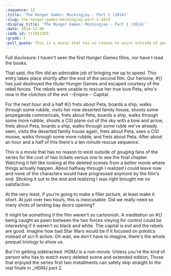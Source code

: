 ```yaml
---
:sequence: 12
:title: 'The Hunger Games: Mockingjay - Part 1 (2014)'
:slug: the-hunger-games-mockingjay-part-1-2014
:display_title: 'The Hunger Games: Mockingjay - Part 1 (2014)'
:date: 2014-12-06
:imdb_id: tt1951265
:grade: F
:pull_quote: This is a movie that has no reason to exist outside of gouging fans of the series for the cost of two tickets versus one to see the final chapter. Watching it felt like looking at the deleted scenes from a better movie where things actually happen.
---
```


Full disclosure: I haven't seen the first _Hunger Games_ films, nor have I read the books.

That said, the film did an admirable job of bringing me up to speed. This entry takes place shortly after the end of the second film. Our herioine, #{} has just destroyed the titular Hunger Games and escaped courtesy of the rebel forces. The rebels were unable to rescue her true love Peta, who's now in the clutches of the evil --Empire-- Capital.

For the next hour and a half #{} frets about Peta, boards a ship, walks through some rubble, visits her now deserted family house, shoots some propeganda commericals, frets about Peta, boards a ship, walks through some more rubble, shoots a CGI plane out of the sky with a bow and arrow, frets about Peta, boards a ship, walks through some ruble we've already seen, visits the deserted family house again, frets about Peta, sees a CGI moose, walks through some more rubble, and frets about Peta. After about an hour and a half of this there's a ten minute rescue sequence.

This is a movie that has no reason to exist outside of gouging fans of the series for the cost of two tickets versus one to see the final chapter. Watching it felt like looking at the deleted scenes from a better movie where things actually happen. About halfway through I realized I could leave now and none of the characters would have progressed anymore by the film's end. Sticking it out to the end and realizing I was right brought me no satisfaction.

At the very least, if you're going to make a filler picture, at least make it short. At just over two hours, this is inexcusable. Did we really need so many shots of landing bay doors opening?

It might be something if the film weren't so cartoonish. A meditation on #{} being caught as pawn between the two forces vieying for control could be interesting if it weren't so black and white. The capital is evil and the rebels are good. Imagine how bad Star Wars would be if it focused on polotics instead of sci-fi action. Oh wait, we don't have to imagine, there's the whole prequel triology to show us.

But I'm getting sidetracked. _HGMJ_ is a non-movie. Unless you're the kind of person who has to watch every deleted scene and extended edition, Those that enjoyed the series first two installments can safely skip straight to the real finale in _HGMJ part 2.

